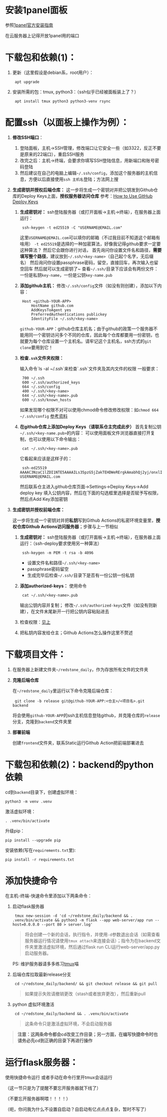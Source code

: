 # 安装1panel面板

参照[1panel官方安装指南](https://1panel.cn/docs/installation/online_installation/)

在云服务器上记得开放1panel用的端口

# 下载包和依赖(1)：

1. 更新（这里假设是debian系，root用户）：

		apt upgrade

2. 安装所需的包：tmux, python3：（ssh似乎已经被面板装上了？）

		apt install tmux python3 python3-venv rsync


# 配置ssh（以面板上操作为例）：

1. **修改SSH端口**：
	1. 登陆面板，主机->SSH管理，修改端口让它安全一些（如3322，反正不要是原来的22端口），重启SSH服务
	2. 改完之后：主机->终端，会要求你填写SSH登陆信息，用新端口和账号密码登陆
	3. 然后建议在自己的电脑上编辑`~/.ssh/config`，添加这个服务器的主机信息，方便以后直接使用`ssh 主机名`登陆；方法网上搜

2. **生成密钥并授权后端仓库：**
	这一步将生成一个密钥对并把公钥发到Github仓库的Deploy Keys上面，**授权服务器访问仓库**
	参考：[How to Use GitHub Deploy Keys](https://dylancastillo.co/how-to-use-github-deploy-keys/)
	
	1. **生成密钥对：**
		ssh登陆服务器（或打开面板->主机->终端），在服务器上面运行：
		
			ssh-keygen -t ed25519 -C "USERNAME@EMAIL.com"
		
		这里`USERNAME@EMAIL.com`可以填你的邮箱（不过我目前不知道这个邮箱有啥用）
		`-t ed25519`是选择的一种加密算法，好像我记得github要求一定要这种算法？
		然后它会跟你进行对话，
		首先询问你设置文件名和路径，**需要填写整个路径**，建议放到`~/.ssh/<key-name>`（自己起个名字，无后缀名）
		然后询问你设置passphrase密码，留空，直接回车，再次输入也留空回车
		然后就可以生成密钥了~
		查看`~/.ssh/`目录下应该会有两份文件：一份是私钥`key-name`，一份是公钥`key-name.pub`
	
	2. **添加github主机：**
		修改`~/.ssh/config`文件（如没有则创建），添加以下内容：
		
			Host <github-YOUR-APP>
				HostName github.com 
				AddKeysToAgent yes 
				PreferredAuthentications publickey 
				IdentityFile ~/.ssh/<key-name>
		
		`github-YOUR-APP`：github仓库主机名；由于github的政策一个服务器不能用同一个密钥访问多个不同的仓库，因此每个仓库都要用一份密钥，也就要为每个仓库设置一个主机名。请牢记这个主机名，ssh方式的`git clone`要用到它！
		
	3. **检查`.ssh`文件夹权限：**
		<p id="ssh-permissions"></p>
		输入命令`ls -al ~/.ssh`来检查`.ssh`文件夹及其内文件的权限
		一般要求：
		
			700 ~/.ssh
			600 ~/.ssh/authorized_keys
			664 ~/.ssh/config
			400 ~/.ssh/<key-name>
			644 ~/.ssh/<key-name>.pub
			600 ~/.ssh/known_hosts
		
		如果发现哪个权限不对可以使用chmod命令修改修改权限：如`chmod 664 ~/.ssh/config`
		[参考资料](https://jensknipper.de/blog/fix-ssh-folder-file-permissions/)
		
	4. **在github仓库上添加Deploy Keys（请联系仓主完成此步）**
		首先复制公钥`~/.ssh/<key-name.pub>`的内容：
		可以使用面板文件浏览器直接打开复制，也可以使用以下命令输出：
		
			cat ~/.ssh/<key-name>.pub
		
		它看起来应该是这样子的：
		
			ssh-ed25519 AAAAC3NzaC1lZDI1NTE5AAAAILs35pzG5jZakTEHDWeRErgkAmabhQj2yj/onxlIQgli USERNAME@EMAIL.com
		
		然后联系仓主进入github仓库页面->Settings->Deploy Keys->Add deploy key
		填入公钥内容，然后在下面的勾选框里选择是否赋予写权限，然后点Add Key添加密钥
	
3. **生成密钥并授权前端仓库：**

	这一步将生成一个密钥对并把**私钥**写到Github Actions的私密环境变量里，**授权仓库Github Actions访问服务器**；步骤与上一节相似

	1. **生成密钥对：**
		ssh登陆服务器（或打开面板->主机->终端），在服务器上面运行：（ssh-deploy要求使用另一种算法）
		
			ssh-keygen -m PEM -t rsa -b 4096
		
		- 设置文件名和路径`~/.ssh/<key-name>`
		- passphrase密码留空
		- 生成完毕后检查`~/.ssh/`目录下是否有一份公钥一份私钥

	2. **添加authorized-keys：**
		使用命令
		
			cat ~/.ssh/<key-name>.pub
		
		输出公钥内容并复制；
		修改`~/.ssh/authorized-keys`文件（如没有则新建），在文件末尾新开一行把公钥内容粘贴进去
		
	3. 检查权限：[见上](#ssh-permissions)
	4. 把私钥内容发给仓主；Github Actions怎么操作这里不赘述

			
# 下载项目文件：

1. 在服务器上新建文件夹`~/redstone_daily`，作为存放所有文件的文件夹

2. **克隆后端仓库**
	
	在`~/redstone_daily`里运行以下命令克隆后端仓库：
	
		git clone -b release git@github-YOUR-APP:<仓主>/<项目名>.git backend
	
	将会使用`github-YOUR-APP`的ssh主机信息登陆github，并克隆仓库的`release`分支，克隆到`backend`文件夹里
	
3. **部署前端**

	创建`frontend`文件夹，联系Static运行Github Action把前端部署进去


# 下载包和依赖(2)：backend的python依赖

cd到`backend`目录下，创建虚拟环境：

	python3 -m venv .venv

激活虚拟环境：

	. .venv/bin/activate

升级pip：

	pip install --upgrade pip

安装依赖(写在`requirements.txt`里):

	pip install -r requirements.txt


	
# 添加快捷命令

在主机-终端-快速命令里添加以下两条命令：

1. 启动flask服务器

		tmux new-session -d 'cd ~/redstone_daily/backend && . .venv/bin/activate && python3 -m flask --app web-server/app run --host=0.0.0.0 --port 80 > server.log'

	> 将会创建一个新的会话，执行指令，并使用`-d`参数退出会话（如需查看服务器运行情况请使用`tmux attach`来连接会话）；指令为在backend文件夹里激活虚拟环境，然后通过flask run CLI运行web-server/app.py启动服务器。

	PS: 维护服务器请多多练习[tmux](https://www.ruanyifeng.com/blog/2019/10/tmux.html)喵

2. 后端仓库拉取最新release分支

		cd ~/redstone_daily/backend/ && git checkout release && git pull

	> 如果提示失败请撤销更改（stash或者放弃更改），然后重新pull

3. python 虚拟环境激活

		cd ~/redstone_daily/backend && . .venv/bin/activate

	> 这条命令只是激活虚拟环境，不会启动服务器

> **注意：这两条命令都会cd改变工作目录；另一方面，在编写快捷命令时也请务必先cd到正确的目录下再进行操作**

# 运行flask服务器：

使用快捷命令运行 或者手动在命令行里开tmux会话运行

（这一节只是为了提醒不要忘开服务器就下线了）

（不要忘开服务器啊喂！！！！）

（呃，你问我为什么不设置自启动？自启动有亿点点点复杂，暂时不写了）
